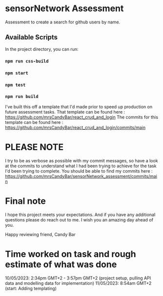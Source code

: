 # sensorNetwork Assessment

Assessment to create a search for github users by name.

## Available Scripts

In the project directory, you can run:

### `npm run css-build`
### `npm start`
### `npm test`
### `npm run build`


I've built this off a template that I'd made prior to speed up production on future assessment tasks.
That template can be found here : https://github.com/mrsCandyBar/react_crud_and_login
The commits for this template can be found here : https://github.com/mrsCandyBar/react_crud_and_login/commits/main

# PLEASE NOTE 
I try to be as verbose as possible with my commit messages, so have a look at the commits to understand what I had been trying to achieve for the task I'd been trying to complete. You should be able to find my commits here : https://github.com/mrsCandyBar/sensorNetwork_assessment/commits/main

# Final note
I hope this project meets your expectations. And if you have any additional questions please do reach out to me.
I wish you an amazing day ahead of you. 

Happy reviewing friend,
Candy Bar


# Time worked on task and rough estimate of what was done
10/05/2023: 2:34pm GMT+2 - 3:57pm GMT+2  (project setup, pulling API data and modelling data for implementation)
11/05/2023: 8:54am GMT+2  (start: Adding templating)
